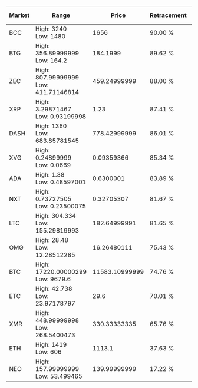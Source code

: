 | Market | Range | Price| Retracement | Doubles to 50% |
| --- | --- | --- | --- | --- |
| BCC | High: 3240<br />Low: 1480 | 1656 | 90.00 % | 1.43 |
| BTG | High: 356.89999999<br />Low: 164.2 | 184.1999 | 89.62 % | 1.41 |
| ZEC | High: 807.99999999<br />Low: 411.71146814 | 459.24999999 | 88.00 % | 1.33 |
| XRP | High: 3.29871467<br />Low: 0.93199998 | 1.23 | 87.41 % | 1.72 |
| DASH | High: 1360<br />Low: 683.85781545 | 778.42999999 | 86.01 % | 1.31 |
| XVG | High: 0.24899999<br />Low: 0.0669 | 0.09359366 | 85.34 % | 1.69 |
| ADA | High: 1.38<br />Low: 0.48597001 | 0.6300001 | 83.89 % | 1.48 |
| NXT | High: 0.73727505<br />Low: 0.23500075 | 0.32705307 | 81.67 % | 1.49 |
| LTC | High: 304.334<br />Low: 155.29819993 | 182.64999991 | 81.65 % | 1.26 |
| OMG | High: 28.48<br />Low: 12.28512285 | 16.26480111 | 75.43 % | 1.25 |
| BTC | High: 17220.00000299<br />Low: 9679.6 | 11583.10999999 | 74.76 % | 1.16 |
| ETC | High: 42.738<br />Low: 23.97178797 | 29.6 | 70.01 % | 1.13 |
| XMR | High: 448.99999998<br />Low: 268.5400473 | 330.33333335 | 65.76 % | 1.09 |
| ETH | High: 1419<br />Low: 606 | 1113.1 | 37.63 % | 0.00 |
| NEO | High: 157.99999999<br />Low: 53.499465 | 139.99999999 | 17.22 % | 0.00 |
